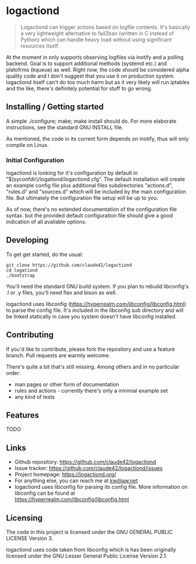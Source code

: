 # logactiond
>Logactiond can trigger actions based on logfile contents. It's basically a
very lightweight alternative to fail2ban (written in C instead of Python) which
can handle heavy load without using significant resources itself.

At the moment in only supports observing logfiles via inotify and a polling
backend. Goal is to support additional methods (systemd etc.) and platofrms
(kqueue) as well. Right now, the code  should be considered alpha quality code
and I don't suggest that you use it on production system. logactiond itself
can't do too much harm but as it very likely will run iptables and the like,
there's definitely potential for stuff to go wrong.

## Installing / Getting started

A simple ./configure; make; make install should do. For more elaborate
instructions, see the standard GNU INSTALL file.

As mentioned, the code in its current form depends on inotify, thus will only
compile on Linux.

### Initial Configuration

logactiond is looking for it's configuration by default in
"$(syconfdir)/logationd/logactiond.cfg". The default installation will create
an example config file plus additional files subdirectories "actions.d",
"rules.d" and "sources.d" which will be included by the main configuration
file. But ultimately the configuration file setup will be up to you.

As of now, there's no extended documentation of the configuration file syntax.
but the provided default configuration file should give a good indication of
all available options.

## Developing

To get get started, do the usual:

```shell
git clone https://github.com/claude42/logactiond
cd logationd
./bootstrap
```
You'll need the standard GNU build system. If you plan to rebuild libconfig's
.l or .y files, you'll need flex and bison as well.

logactiond uses libconfig (https://hyperrealm.com/libconfig/libconfig.html)
to parse the config file. It's included in the libconfig sub directory and
will be linked statically in case you system doesn't have libconfig installed.

## Contributing

If you'd like to contribute, please fork the repository and use a feature
branch. Pull requests are warmly welcome.

There's quite a bit that's still missing. Among others and in no particular
order:
* man pages or other form of documentation
* rules and actions - currently there's only a minimal example set
* any kind of tests

## Features

TODO



## Links

- Github repository: https://github.com/claude42/logactiond
- Issue tracker: https://github.com/claude42/logactiond/issues
- Project homepage: https://logactiond.org/
- For anything else, you can reach me at kw@aw.net
- logactiond uses libconfig for parsing its config file. More information on
  libconfig can be found at https://hyperrealm.com/libconfig/libconfig.html


## Licensing

The code in this project is licensed under the GNU GENERAL PUBLIC LICENSE
Version 3. 

logactiond uses code taken from libconfig which is has been originally
licensed under the GNU Lesser General Public License Version 2.1.
